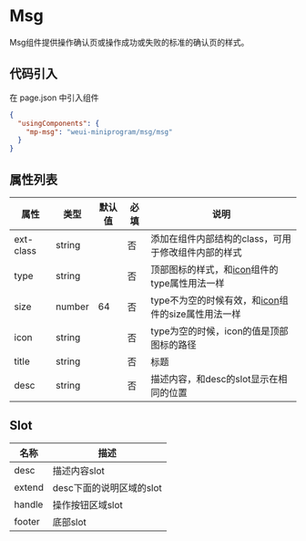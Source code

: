 # Msg
Msg组件提供操作确认页或操作成功或失败的标准的确认页的样式。

## 代码引入
在 page.json 中引入组件
```json
{
  "usingComponents": {
    "mp-msg": "weui-miniprogram/msg/msg"
  }
}
```



## 属性列表
| 属性 | 类型 | 默认值 | 必填 | 说明 |
| ---- | ---- | ------ | -------- | ---- |
| ext-class | string |  | 否 | 添加在组件内部结构的class，可用于修改组件内部的样式 |
| type | string |  | 否 | 顶部图标的样式，和[icon](https://developers.weixin.qq.com/miniprogram/dev/component/icon.html)组件的type属性用法一样 |
| size | number | 64 | 否 | type不为空的时候有效，和[icon](https://developers.weixin.qq.com/miniprogram/dev/component/icon.html)组件的size属性用法一样 |
| icon | string | | 否 | type为空的时候，icon的值是顶部图标的路径 |
| title | string |  | 否 | 标题 |
| desc | string | | 否 | 描述内容，和desc的slot显示在相同的位置 |

## Slot
| 名称 | 描述 |
| ---- | ---- |
| desc | 描述内容slot |
| extend | desc下面的说明区域的slot |
| handle | 操作按钮区域slot |
| footer | 底部slot |
